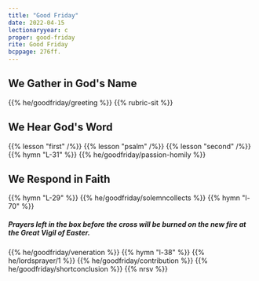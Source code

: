 ```yaml
---
title: "Good Friday"
date: 2022-04-15
lectionaryyear: c
proper: good-friday
rite: Good Friday
bcppage: 276ff.
---
```


## We Gather in God's Name
{{% he/goodfriday/greeting %}}
{{% rubric-sit %}}

## We Hear God's Word
{{% lesson "first" /%}}
{{% lesson "psalm" /%}}
{{% lesson "second" /%}}
{{% hymn "L-31" %}}
{{% he/goodfriday/passion-homily %}}

## We Respond in Faith
{{% hymn "L-29" %}}
{{% he/goodfriday/solemncollects %}}
{{% hymn "l-70" %}}

##### Prayers left in the box before the cross will be burned on the new fire at the Great Vigil of Easter.
{{% he/goodfriday/veneration %}}
{{% hymn "l-38" %}}
{{% he/lordsprayer/1 %}}
{{% he/goodfriday/contribution %}}
{{% he/goodfriday/shortconclusion %}}
{{% nrsv %}}
